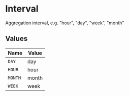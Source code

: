 # Interval

Aggregation interval, e.g. "hour", "day", "week", "month"


## Values

| Name    | Value   |
| ------- | ------- |
| `DAY`   | day     |
| `HOUR`  | hour    |
| `MONTH` | month   |
| `WEEK`  | week    |